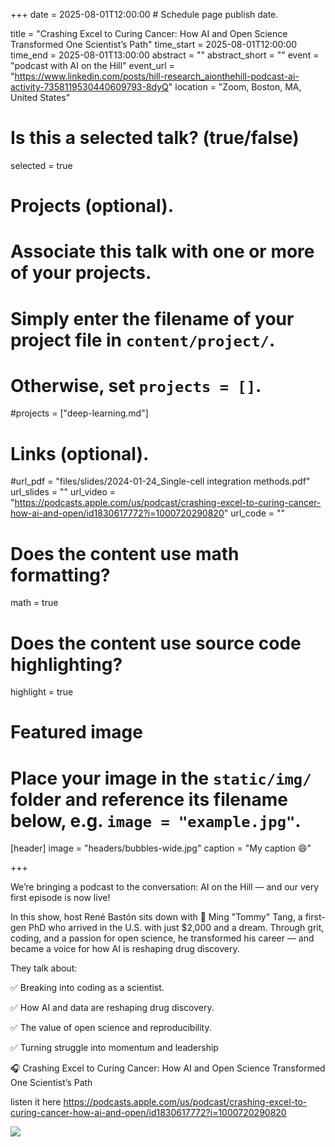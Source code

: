 +++
date = 2025-08-01T12:00:00  # Schedule page publish date.

title = "Crashing Excel to Curing Cancer: How AI and Open Science Transformed One Scientist’s Path"
time_start = 2025-08-01T12:00:00
time_end = 2025-08-01T13:00:00
abstract = ""
abstract_short = ""
event = "podcast with AI on the Hill"
event_url = "https://www.linkedin.com/posts/hill-research_aionthehill-podcast-ai-activity-7358119530440609793-8dyQ"
location = "Zoom, Boston, MA, United States"

# Is this a selected talk? (true/false)
selected = true

# Projects (optional).
#   Associate this talk with one or more of your projects.
#   Simply enter the filename of your project file in `content/project/`.
#   Otherwise, set `projects = []`.
#projects = ["deep-learning.md"]

# Links (optional).
#url_pdf = "files/slides/2024-01-24_Single-cell integration methods.pdf"
url_slides = ""
url_video = "https://podcasts.apple.com/us/podcast/crashing-excel-to-curing-cancer-how-ai-and-open/id1830617772?i=1000720290820"
url_code = ""

# Does the content use math formatting?
math = true

# Does the content use source code highlighting?
highlight = true

# Featured image
# Place your image in the `static/img/` folder and reference its filename below, e.g. `image = "example.jpg"`.
[header]
image = "headers/bubbles-wide.jpg"
caption = "My caption :smile:"

+++

We’re bringing a podcast to the conversation: AI on the Hill — and our very first episode is now live!

In this show, host René Bastón sits down with 🎯 Ming "Tommy" Tang, a first-gen PhD who arrived in the U.S. with just $2,000 and a dream. Through grit, coding, and a passion for open science, he transformed his career — and became a voice for how AI is reshaping drug discovery.

They talk about:

✅ Breaking into coding as a scientist. 

✅ How AI and data are reshaping drug discovery. 

✅ The value of open science and reproducibility. 

✅ Turning struggle into momentum and leadership  

🎧 Crashing Excel to Curing Cancer: How AI and Open Science Transformed One Scientist’s Path

listen it here https://podcasts.apple.com/us/podcast/crashing-excel-to-curing-cancer-how-ai-and-open/id1830617772?i=1000720290820

![](/img/ai-hill-podcast.jpeg)

